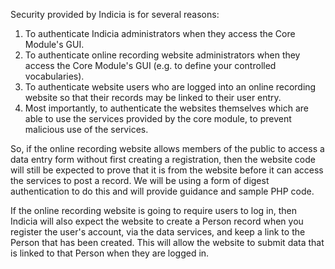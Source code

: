 Security provided by Indicia is for several reasons:
  1. To authenticate Indicia administrators when they access the Core Module's GUI.
  1. To authenticate online recording website administrators when they access the Core Module's GUI (e.g. to define your controlled vocabularies).
  1. To authenticate website users who are logged into an online recording website so that their records may be linked to their user entry.
  1. Most importantly, to authenticate the websites themselves which are able to use the services provided by the core module, to prevent malicious use of the services.

So, if the online recording website allows members of the public to access a data entry form without first creating a registration, then the website code will still be expected to prove that it is from the website before it can access the services to post a record. We will be using a form of digest authentication to do this and will provide guidance and sample PHP code.

If the online recording website is going to require users to log in, then Indicia will also expect the website to create a Person record when you register the user's account, via the data services, and keep a link to the Person that has been created. This will allow the website to submit data that is linked to that Person when they are logged in.